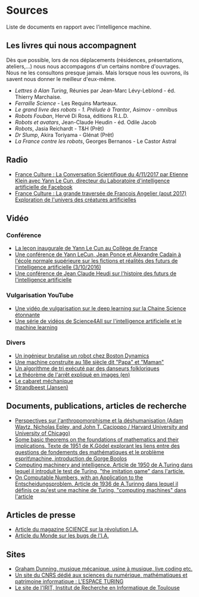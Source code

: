 Sources
=======


Liste de documents en rapport avec l'intelligence machine.


Les livres qui nous accompagnent
--------------------------------

Dès que possible, lors de nos déplacements (résidences, présentations, ateliers,...) nous nous accompagons d'un certains nombre d'ouvrages. Nous ne les consultons presque jamais. Mais lorsque nous les ouvrons, ils savent nous donner le meilleur d'eux-même.

- *Lettres à Alan Turing*, Réunies par Jean-Marc Lévy-Leblond - éd. Thierry Marchaise.
- *Ferraille Science* - Les Requins Marteaux.
- *Le grand livre des robots - 1. Prélude à Trantor*, Asimov - omnibus
- *Robots Fouban*, Hervé Di Rosa, éditions R.L.D.
- *Robots et avatars*, Jean-Claude Heudin - éd. Odile Jacob
- *Robots*, Jasia Reichardt - T&H (Prêt)
- *Dr Slump*, Akira Toriyama - Glénat (Prêt)
- *La France contre les robots*, Georges Bernanos - Le Castor Astral

Radio
-----

-   [France Culture : La Conversation Scientifique du 4/11/2017 par Etienne Klein avec Yann Le Cun, directeur du Laboratoire d'intelligence artificielle de Facebook](https://www.franceculture.fr/emissions/la-conversation-scientifique/lintelligence-peut-elle-devenir-artificielle)
-   [France Culture : La grande traversée de François Angelier (aout 2017) Exploration de l'univers des créatures artificielles](https://www.franceculture.fr/emissions/grande-traversee-frankenstein-bienvenue-dans-le-monde-des-creatures-artificielles)

Vidéo
-----

### Conférence
-   [La leçon inaugurale de Yann Le Cun au Collège de France](http://www.college-de-france.fr/site/yann-lecun/inaugural-lecture-2016-02-04-18h00.htm)
-   [Une conférence de Yann LeCun, Jean Ponce et Alexandre Cadain à l'école normale supérieure sur les fictions et réalités des futurs de l'intelligence artificielle (3/10/2016)](https://www.youtube.com/watch?v=9ajwtKWH8ng)
-   [Une conférence de Jean Claude Heudi sur l'histoire des futurs de l'intelligence artificielle](https://www.youtube.com/watch?v=JS8VpkzcImw)

### Vulgarisation YouTube
-   [Une vidéo de vulgarisation sur le deep learning sur la Chaine Science étonnante](https://www.youtube.com/watch?v=trWrEWfhTVg)
-   [Une série de vidéos de Science4All sur l'intelligence artificielle et le machine learning](https://www.youtube.com/playlist?list=PLtzmb84AoqRTl0m1b82gVLcGU38miqdrC)

### Divers
-   [Un ingénieur brutalise un robot chez Boston Dynamics](https://www.youtube.com/watch?v=rVlhMGQgDkY)
-   [Une machine construite au 18e siècle dit "Papa" et "Maman"](https://www.youtube.com/watch?v=k_YUB_S6Gpo)
-   [Un algorithme de tri exécuté par des danseurs folkloriques](https://www.youtube.com/watch?v=3San3uKKHgg)
-   [Le théorème de l'arrêt expliqué en images (en)](https://www.youtube.com/watch?v=92WHN-pAFCs)
-   [Le cabaret méchanique](https://www.youtube.com/watch?v=kv1CpJi60xQ)
-   [Strandbeest (Jansen)](https://www.youtube.com/watch?v=KsqlnGMzMD4)

Documents, publications, articles de recherche
----------------------------------------------

-   [Perspectives sur l'anthropomorphisme et la déshumanisation (Adam Waytz, Nicholas Epley, and John T. Cacioppo / Harvard University and University of Chicago)](http://faculty.chicagobooth.edu/nicholas.epley/waytzepleycacioppocdips.pdf)
-   [Some basic theorems on the foundations of mathematics and their implications. Texte de 1951 de K.Gödel explorant les liens entre des questions de fondements des mathématiques et le problème esprit\machine, introduction de Gorge Boolos](http://www.partiallyexaminedlife.com/wp-content/uploads/Godel-Basic-Theorems-and-Their-Implications-1.pdf)
-   [Computing machinery and intelligence. Article de 1950 de A.Turing dans lequel il introduit le test de Turing, "the imitation game" dans l'article.](http://loebner.net/Prizef/TuringArticle.html)
-   [On Computable Numbers, with an Application to the Entscheidungsproblem. Article de 1936 de A.Turinng dans lequel il définis ce qu'est une machine de Turing, "computing machines" dans l'article](http://www.thocp.net/biographies/papers/turing_oncomputablenumbers_1936.pdf)

Articles de presse
-----------------

-   [Article du magazine SCIENCE sur la révolution I.A.](http://www.sciencemag.org/news/2017/07/ai-revolution-science)
-   [Article du Monde sur les bugs de l'I.A.](https://www.lemonde.fr/sciences/article/2019/02/25/les-bugs-de-l-intelligence-artificielle_5428168_1650684.html)

Sites
-----

-   [Graham Dunning, musique mécanique, usine à musique, live coding etc.](https://grahamdunning.com/)
-   [Un site du CNRS dédié aux sciences du numérique, mathématiques et patrimoine informatique : L'ESPACE TURING](http://www.espace-turing.fr/Computer-Paper-Do-It-Yourself.html)
-   [Le site de l'IRIT, Institut de Recherche en Informatique de Toulouse](https://www.irit.fr/)
